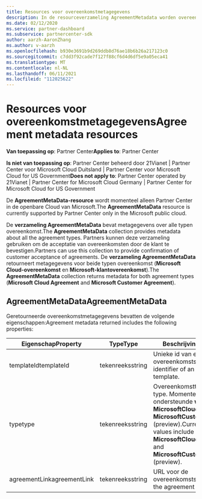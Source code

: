 ```yaml
---
title: Resources voor overeenkomstmetagegevens
description: In de resourceverzameling AgreementMetadata worden overeenkomsttypen beschreven die partners kunnen gebruiken om de acceptatie van klanten te bevestigen.
ms.date: 02/12/2020
ms.service: partner-dashboard
ms.subservice: partnercenter-sdk
author: aarzh-AaronZhang
ms.author: v-aarzh
ms.openlocfilehash: b930e3691b9d269ddb8d76ae18b6b26a217123c0
ms.sourcegitcommit: c7dd3f92cade7f127f88cf6d4d6df5e9a05eca41
ms.translationtype: MT
ms.contentlocale: nl-NL
ms.lasthandoff: 06/11/2021
ms.locfileid: "112025622"
---
```

# <a name="agreement-metadata-resources"></a><span data-ttu-id="6ac03-103">Resources voor overeenkomstmetagegevens</span><span class="sxs-lookup"><span data-stu-id="6ac03-103">Agreement metadata resources</span></span>

<span data-ttu-id="6ac03-104">**Van toepassing op**: Partner Center</span><span class="sxs-lookup"><span data-stu-id="6ac03-104">**Applies to**: Partner Center</span></span>

<span data-ttu-id="6ac03-105">**Is niet van toepassing op**: Partner Center beheerd door 21Vianet | Partner Center voor Microsoft Cloud Duitsland | Partner Center voor Microsoft Cloud for US Government</span><span class="sxs-lookup"><span data-stu-id="6ac03-105">**Does not apply to**: Partner Center operated by 21Vianet | Partner Center for Microsoft Cloud Germany | Partner Center for Microsoft Cloud for US Government</span></span>

<span data-ttu-id="6ac03-106">De **AgreementMetaData-resource** wordt momenteel alleen Partner Center in de openbare Cloud van Microsoft.</span><span class="sxs-lookup"><span data-stu-id="6ac03-106">The **AgreementMetaData** resource is currently supported by Partner Center only in the Microsoft public cloud.</span></span> 

<span data-ttu-id="6ac03-107">De **verzameling AgreementMetaData** bevat metagegevens over alle typen overeenkomst.</span><span class="sxs-lookup"><span data-stu-id="6ac03-107">The **AgreementMetaData** collection provides metadata about all the agreement types.</span></span> <span data-ttu-id="6ac03-108">Partners kunnen deze verzameling gebruiken om de acceptatie van overeenkomsten door de klant te bevestigen.</span><span class="sxs-lookup"><span data-stu-id="6ac03-108">Partners can use this collection to provide confirmation of customer acceptance of agreements.</span></span> <span data-ttu-id="6ac03-109">De **verzameling AgreementMetaData** retourneert metagegevens voor beide typen overeenkomst (**Microsoft Cloud-overeenkomst** en **Microsoft-klantovereenkomst**).</span><span class="sxs-lookup"><span data-stu-id="6ac03-109">The **AgreementMetaData** collection returns metadata for both agreement types (**Microsoft Cloud Agreement** and **Microsoft Customer Agreement**).</span></span>

## <a name="agreementmetadata"></a><span data-ttu-id="6ac03-110">AgreementMetaData</span><span class="sxs-lookup"><span data-stu-id="6ac03-110">AgreementMetaData</span></span>

<span data-ttu-id="6ac03-111">Geretourneerde overeenkomstmetagegevens bevatten de volgende eigenschappen:</span><span class="sxs-lookup"><span data-stu-id="6ac03-111">Agreement metadata returned includes the following properties:</span></span>

| <span data-ttu-id="6ac03-112">Eigenschap</span><span class="sxs-lookup"><span data-stu-id="6ac03-112">Property</span></span>      | <span data-ttu-id="6ac03-113">Type</span><span class="sxs-lookup"><span data-stu-id="6ac03-113">Type</span></span>               | <span data-ttu-id="6ac03-114">Beschrijving</span><span class="sxs-lookup"><span data-stu-id="6ac03-114">Description</span></span>                                                                       |
|---------------|--------------------|-----------------------------------------------------------------------------------|
| <span data-ttu-id="6ac03-115">templateId</span><span class="sxs-lookup"><span data-stu-id="6ac03-115">templateId</span></span>    | <span data-ttu-id="6ac03-116">tekenreeks</span><span class="sxs-lookup"><span data-stu-id="6ac03-116">string</span></span>             | <span data-ttu-id="6ac03-117">Unieke id van een overeenkomstsjabloon.</span><span class="sxs-lookup"><span data-stu-id="6ac03-117">Unique identifier of an agreement template.</span></span>                                       |
| <span data-ttu-id="6ac03-118">type</span><span class="sxs-lookup"><span data-stu-id="6ac03-118">type</span></span>          | <span data-ttu-id="6ac03-119">tekenreeks</span><span class="sxs-lookup"><span data-stu-id="6ac03-119">string</span></span>             | <span data-ttu-id="6ac03-120">Overeenkomsttype.</span><span class="sxs-lookup"><span data-stu-id="6ac03-120">Agreement type.</span></span> <span data-ttu-id="6ac03-121">Momenteel zijn de ondersteunde **waarden MicrosoftCloudAgreement** **en MicrosoftCustomerAgreement** (preview).</span><span class="sxs-lookup"><span data-stu-id="6ac03-121">Currently, supported values include **MicrosoftCloudAgreement** and **MicrosoftCustomerAgreement** (preview).</span></span> |
| <span data-ttu-id="6ac03-122">agreementLink</span><span class="sxs-lookup"><span data-stu-id="6ac03-122">agreementLink</span></span> | <span data-ttu-id="6ac03-123">tekenreeks</span><span class="sxs-lookup"><span data-stu-id="6ac03-123">string</span></span>             | <span data-ttu-id="6ac03-124">URL voor de overeenkomstsjabloon.</span><span class="sxs-lookup"><span data-stu-id="6ac03-124">URL for the agreement template.</span></span>                                                    |
